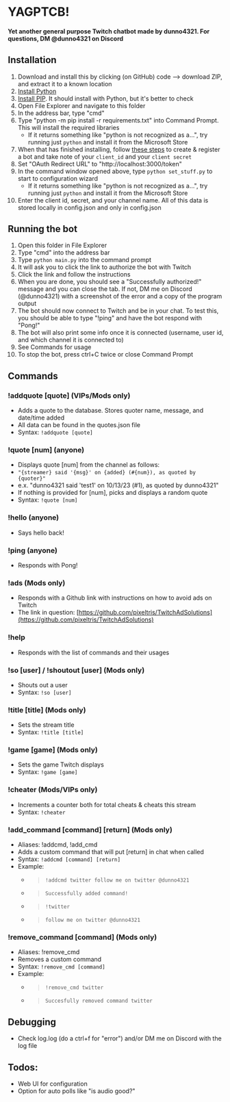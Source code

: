 # YAGPTCB!
#### Yet another general purpose Twitch chatbot made by dunno4321. For questions, DM @dunno4321 on Discord


## Installation
1. Download and install this by clicking (on GitHub) code --> download ZIP, and extract it to a known location
2. [Install Python](https://www.python.org/downloads/release/python-3100/)
3. [Install PIP](https://pip.pypa.io/en/stable/installation/). It should install with Python, but it's better to check
4. Open File Explorer and navigate to this folder
5. In the address bar, type "cmd"
6. Type "python -m pip install -r requirements.txt" into Command Prompt. This will install the required libraries
    - If it returns something like "python is not recognized as a...", try running just `python` and install it from the Microsoft Store
7. When that has finished installing, follow [these steps](https://dev.twitch.tv/docs/authentication/register-app/) to create & register a bot and take note of your `client_id` and your `client secret`
8. Set "OAuth Redirect URL" to "http://localhost:3000/token"
9. In the command window opened above, type `python set_stuff.py` to start to configuration wizard
    - If it returns something like "python is not recognized as a...", try running just `python` and install it from the Microsoft Store
10. Enter the client id, secret, and your channel name. All of this data is stored locally in config.json and only in config.json

## Running the bot
1. Open this folder in File Explorer
2. Type "cmd" into the address bar
3. Type `python main.py` into the command prompt
4. It will ask you to click the link to authorize the bot with Twitch
5. Click the link and follow the instructions
6. When you are done, you should see a "Successfully authorized!" message and you can close the tab. If not, DM me on Discord (@dunno4321) with a screenshot of the error and a copy of the program output
7. The bot should now connect to Twitch and be in your chat. To test this, you should be able to type "!ping" and have the bot respond with "Pong!"
8. The bot will also print some info once it is connected (username, user id, and which channel it is connected to)
9. See Commands for usage
10. To stop the bot, press ctrl+C twice or close Command Prompt

## Commands

### !addquote [quote] (VIPs/Mods only)
- Adds a quote to the database. Stores quoter name, message, and date/time added
- All data can be found in the quotes.json file
- Syntax: `!addquote [quote]`

### !quote [num] (anyone)
- Displays quote [num] from the channel as follows:
- ```"{streamer} said '{msg}' on {added} (#{num}), as quoted by {quoter}"```
- e.x. "dunno4321 said 'test1' on 10/13/23 (#1), as quoted by dunno4321"
- If nothing is provided for [num], picks and displays a random quote
- Syntax: `!quote [num]`

### !hello (anyone)
- Says hello back!

### !ping (anyone)
- Responds with Pong!

### !ads (Mods only)
- Responds with a Github link with instructions on how to avoid ads on Twitch
- The link in question: [https://github.com/pixeltris/TwitchAdSolutions](https://github.com/pixeltris/TwitchAdSolutions)

### !help
- Responds with the list of commands and their usages

### !so [user] / !shoutout [user] (Mods only)
- Shouts out a user
- Syntax: `!so [user]`

### !title [title] (Mods only)
- Sets the stream title
- Syntax: `!title [title]`

### !game [game] (Mods only)
- Sets the game Twitch displays
- Syntax: `!game [game]`

### !cheater (Mods/VIPs only)
- Increments a counter both for total cheats & cheats this stream
- Syntax: `!cheater`

### !add_command [command] [return] (Mods only)
- Aliases: !addcmd, !add_cmd
- Adds a custom command that will put [return] in chat when called
- Syntax: `!addcmd [command] [return]`
- Example:
  - > `!addcmd twitter follow me on twitter @dunno4321`
  - > `Successfully added command!`
  - > `!twitter`
  - > `follow me on twitter @dunno4321`

### !remove_command [command] (Mods only)
- Aliases: !remove_cmd
- Removes a custom command
- Syntax: `!remove_cmd [command]`
- Example:
  - > `!remove_cmd twitter`
  - > `Succesfully removed command twitter`

## Debugging
- Check log.log (do a ctrl+f for "error") and/or DM me on Discord with the log file

## Todos:
- Web UI for configuration
- Option for auto polls like "is audio good?"
